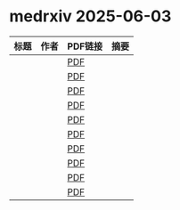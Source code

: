 # medrxiv 2025-06-03

| 标题 | 作者 | PDF链接 |  摘要 |
|------|------|--------|------|
|  |  | [PDF](https://doi.org/10.1101/2025.05.30.25328635) |  |
|  |  | [PDF](https://doi.org/10.1101/2025.05.29.25328604) |  |
|  |  | [PDF](https://doi.org/10.1101/2025.05.29.25328607) |  |
|  |  | [PDF](https://doi.org/10.1101/2025.02.10.25321971) |  |
|  |  | [PDF](https://doi.org/10.1101/2024.10.19.24315509) |  |
|  |  | [PDF](https://doi.org/10.1101/2025.06.01.25328302) |  |
|  |  | [PDF](https://doi.org/10.1101/2025.05.18.25327845) |  |
|  |  | [PDF](https://doi.org/10.1101/2025.05.28.25328487) |  |
|  |  | [PDF](https://doi.org/10.1101/2025.06.01.25328671) |  |
|  |  | [PDF](https://doi.org/10.1101/2025.06.01.25328760) |  |
